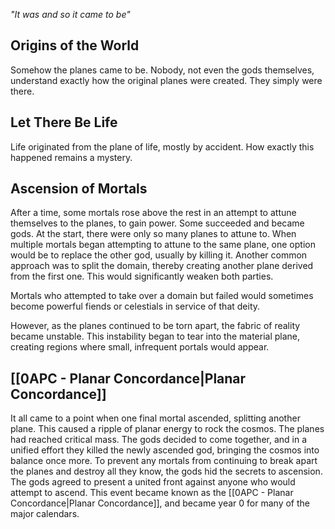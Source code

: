 *"It was and so it came to be"*
## Origins of the World
Somehow the planes came to be. Nobody, not even the gods themselves, understand exactly how the original planes were created. They simply were there.
## Let There Be Life
Life originated from the plane of life, mostly by accident. How exactly this happened remains a mystery.
## Ascension of Mortals
After a time, some mortals rose above the rest in an attempt to attune themselves to the planes, to gain power. Some succeeded and became gods. At the start, there were only so many planes to attune to. When multiple mortals began attempting to attune to the same plane, one option would be to replace the other god, usually by killing it. Another common approach was to split the domain, thereby creating another plane derived from the first one. This would significantly weaken both parties.

Mortals who attempted to take over a domain but failed would sometimes become powerful fiends or celestials in service of that deity.

However, as the planes continued to be torn apart, the fabric of reality became unstable. This instability began to tear into the material plane, creating regions where small, infrequent portals would appear.
## [[0APC - Planar Concordance|Planar Concordance]]
It all came to a point when one final mortal ascended, splitting another plane. This caused a ripple of planar energy to rock the cosmos. The planes had reached critical mass. The gods decided to come together, and in a unified effort they killed the newly ascended god, bringing the cosmos into balance once more. To prevent any mortals from continuing to break apart the planes and destroy all they know, the gods hid the secrets to ascension. The gods agreed to present a united front against anyone who would attempt to ascend. This event became known as the [[0APC - Planar Concordance|Planar Concordance]], and became year 0 for many of the major calendars.